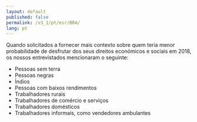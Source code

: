 ```yaml
---
layout: default
published: false
permalink: /v3_1/pt/esr/BRA/
lang: pt
---
```


Quando solicitados a fornecer mais contexto sobre quem teria menor probabilidade de desfrutar dos seus direitos económicos e sociais em 2018, os nossos entrevistados mencionaram o seguinte:
-	Pessoas sem terra
-	Pessoas negras
-	Índios
-	Pessoas com baixos rendimentos
-	Trabalhadores rurais
-	Trabalhadores de comércio e serviços
-	Trabalhadores domésticos
-	Trabalhadores informais, como vendedores ambulantes
